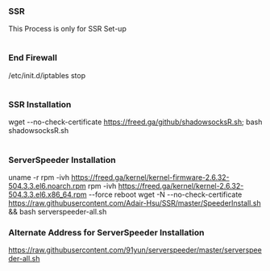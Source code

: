 ### SSR
This Process is only for SSR Set-up
#
### End Firewall
/etc/init.d/iptables stop
# 
### SSR Installation
wget --no-check-certificate https://freed.ga/github/shadowsocksR.sh; bash shadowsocksR.sh
#
### ServerSpeeder Installation
uname -r
rpm -ivh https://freed.ga/kernel/kernel-firmware-2.6.32-504.3.3.el6.noarch.rpm
rpm -ivh https://freed.ga/kernel/kernel-2.6.32-504.3.3.el6.x86_64.rpm --force
reboot
wget -N --no-check-certificate https://raw.githubusercontent.com/Adair-Hsu/SSR/master/SpeederInstall.sh && bash serverspeeder-all.sh
### Alternate Address for ServerSpeeder Installation
https://raw.githubusercontent.com/91yun/serverspeeder/master/serverspeeder-all.sh
